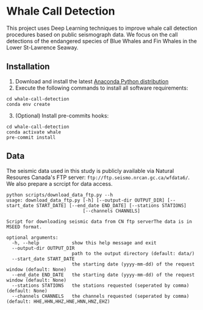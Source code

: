 # Whale Call Detection 

This project uses Deep Learning techniques to improve whale call detection procedures based on public seismograph data. We focus on the call detections of the endangered species of Blue Whales and Fin Whales in the Lower St-Lawrence Seaway.

## Installation
1. Download and install the latest [Anaconda Python distribution](https://www.anaconda.com/distribution/#download-section)
2. Execute the following commands to install all software requirements:
```
cd whale-call-detection
conda env create
```

3. (Optional) Install pre-commits hooks:
```
cd whale-call-detection
conda activate whale
pre-commit install
```

## Data
The seismic data used in this study is publicly available via Natural Resoures Canada's FTP server: `ftp://ftp.seismo.nrcan.gc.ca/wfdata6/`. We also prepare a scrcipt for data access.

```
python scripts/download_data_ftp.py --h
usage: download_data_ftp.py [-h] [--output-dir OUTPUT_DIR] [--start_date START_DATE] [--end_date END_DATE] [--stations STATIONS]
                            [--channels CHANNELS]

Script for downloading seismic data from CN ftp serverThe data is in MSEED format.

optional arguments:
  -h, --help            show this help message and exit
  --output-dir OUTPUT_DIR
                        path to the output directory (default: data/)
  --start_date START_DATE
                        the starting date (yyyy-mm-dd) of the request window (default: None)
  --end_date END_DATE   the starting date (yyyy-mm-dd) of the request window (default: None)
  --stations STATIONS   the stations requested (seperated by comma) (default: None)
  --channels CHANNELS   the channels requested (seperated by comma) (default: HHE,HHN,HHZ,HNE,HNN,HNZ,EHZ)
```